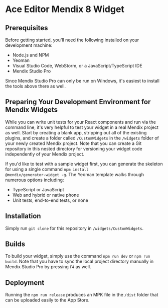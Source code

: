 # Ace Editor Mendix 8 Widget

## Prerequisites
Before getting started, you'll need the following installed on your development machine:
- Node.js and NPM
- Yeoman
- Visual Studio Code, WebStorm, or a JavaScript/TypeScript IDE
- Mendix Studio Pro

Since Mendix Studio Pro can only be run on Windows, it's easiest to install the tools above there as well.

## Preparing Your Development Environment for Mendix Widgets
While you can write unit tests for your React components and run via the command line, it's very helpful to test your widget in a real Mendix project as well. Start by creating a blank app, stripping out all of the existing plugins, and create a folder called <code>/CustomWidgets</code> in the <code>/widgets</code> folder of your newly created Mendix project. Note that you can create a Git repository in this nested directory for versioning your widget code independently of your Mendix project.

If you'd like to test with a sample widget first, you can generate the skeleton for using a single command <code>npm install @mendix/generator-widget -g</code>. The Yeoman template walks through numerous options including:
- TypeScript or JavaScript
- Web and hybrid or native phone
- Unit tests, end-to-end tests, or none

## Installation
Simply run <code>git clone</code> for this repository in <code>/widgets/CustomWidgets</code>.

## Builds
To build your widget, simply use the command <code>npm run dev</code> or <code>npm run build</code>. Note that you have to sync the local project directory manually in Mendix Studio Pro by pressing <code>F4</code> as well.

## Deployment
Running the <code>npm run release</code> produces an MPK file in the <code>/dist</code> folder that can be uploaded easily to the App Store.
